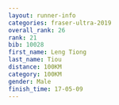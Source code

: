 ```yaml
---
layout: runner-info 
categories: fraser-ultra-2019 
overall_rank: 26
rank: 21
bib: 10028
first_name: Leng Tiong
last_name: Tiou
distance: 100KM
category: 100KM
gender: Male
finish_time: 17-05-09
---
```

